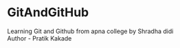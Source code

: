 # GitAndGitHub
Learning Git and Github from apna college by Shradha didi
<br>
Author - Pratik Kakade
